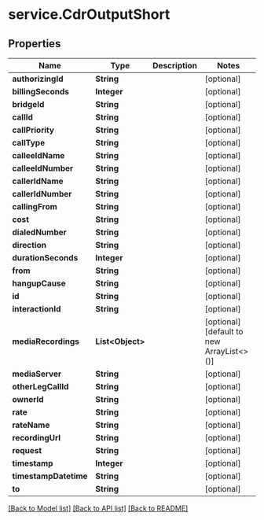 # service.CdrOutputShort

## Properties
Name | Type | Description | Notes
------------ | ------------- | ------------- | -------------
**authorizingId** | **String** |  | [optional] 
**billingSeconds** | **Integer** |  | [optional] 
**bridgeId** | **String** |  | [optional] 
**callId** | **String** |  | [optional] 
**callPriority** | **String** |  | [optional] 
**callType** | **String** |  | [optional] 
**calleeIdName** | **String** |  | [optional] 
**calleeIdNumber** | **String** |  | [optional] 
**callerIdName** | **String** |  | [optional] 
**callerIdNumber** | **String** |  | [optional] 
**callingFrom** | **String** |  | [optional] 
**cost** | **String** |  | [optional] 
**dialedNumber** | **String** |  | [optional] 
**direction** | **String** |  | [optional] 
**durationSeconds** | **Integer** |  | [optional] 
**from** | **String** |  | [optional] 
**hangupCause** | **String** |  | [optional] 
**id** | **String** |  | [optional] 
**interactionId** | **String** |  | [optional] 
**mediaRecordings** | **List&lt;Object&gt;** |  | [optional] [default to new ArrayList<>()]
**mediaServer** | **String** |  | [optional] 
**otherLegCallId** | **String** |  | [optional] 
**ownerId** | **String** |  | [optional] 
**rate** | **String** |  | [optional] 
**rateName** | **String** |  | [optional] 
**recordingUrl** | **String** |  | [optional] 
**request** | **String** |  | [optional] 
**timestamp** | **Integer** |  | [optional] 
**timestampDatetime** | **String** |  | [optional] 
**to** | **String** |  | [optional] 

[[Back to Model list]](../README.md#documentation-for-models) [[Back to API list]](../README.md#documentation-for-api-endpoints) [[Back to README]](../README.md)


